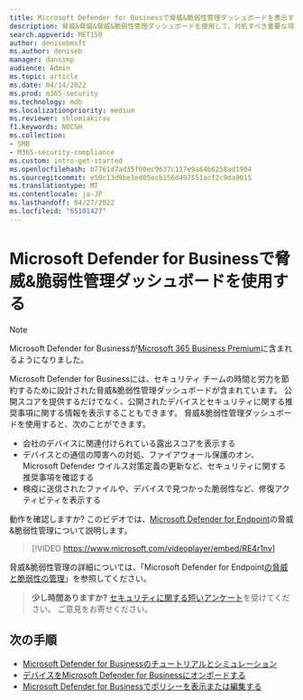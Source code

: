 ```yaml
---
title: Microsoft Defender for Businessで脅威&脆弱性管理ダッシュボードを表示する
description: 脅威&脅威&脅威&脆弱性管理ダッシュボードを使用して、対処すべき重要な項目を確認します。
search.appverid: MET150
author: denisebmsft
ms.author: deniseb
manager: dansimp
audience: Admin
ms.topic: article
ms.date: 04/14/2022
ms.prod: m365-security
ms.technology: mdb
ms.localizationpriority: medium
ms.reviewer: shlomiakirav
f1.keywords: NOCSH
ms.collection:
- SMB
- M365-security-compliance
ms.custom: intro-get-started
ms.openlocfilehash: b7761d7ad35f00ec9637c117e9a84b6258ad1904
ms.sourcegitcommit: e50c13d9be3ed05ecb156d497551acf2c9da9015
ms.translationtype: MT
ms.contentlocale: ja-JP
ms.lasthandoff: 04/27/2022
ms.locfileid: "65101427"
---
```

# <a name="use-your-threat--vulnerability-management-dashboard-in-microsoft-defender-for-business"></a>Microsoft Defender for Businessで脅威&脆弱性管理ダッシュボードを使用する

> [!NOTE]
> Microsoft Defender for Businessが[Microsoft 365 Business Premium](../../business-premium/index.md)に含まれるようになりました。 

Microsoft Defender for Businessには、セキュリティ チームの時間と労力を節約するために設計された脅威&脆弱性管理ダッシュボードが含まれています。 公開スコアを提供するだけでなく、公開されたデバイスとセキュリティに関する推奨事項に関する情報を表示することもできます。 脅威&脆弱性管理ダッシュボードを使用すると、次のことができます。

- 会社のデバイスに関連付けられている露出スコアを表示する
- デバイスとの通信の障害への対処、ファイアウォール保護のオン、Microsoft Defender ウイルス対策定義の更新など、セキュリティに関する推奨事項を確認する
- 検疫に送信されたファイルや、デバイスで見つかった脆弱性など、修復アクティビティを表示する

動作を確認しますか? このビデオでは、[Microsoft Defender for Endpoint](../defender-endpoint/microsoft-defender-endpoint.md)の脅威&脆弱性管理について説明します。

> [!VIDEO https://www.microsoft.com/videoplayer/embed/RE4r1nv]

脅威&脆弱性管理の詳細については、「Microsoft Defender for Endpoint[の脅威と脆弱性の管理](../defender-endpoint/next-gen-threat-and-vuln-mgt.md)」を参照してください。

>
> **少し時間ありますか?**
> <a href="https://microsoft.qualtrics.com/jfe/form/SV_0JPjTPHGEWTQr4y" target="_blank">セキュリティに関する短いアンケート</a>を受けてください。 ご意見をお寄せください。
>

## <a name="next-steps"></a>次の手順

- [Microsoft Defender for Businessのチュートリアルとシミュレーション](mdb-tutorials.md)
- [デバイスをMicrosoft Defender for Businessにオンボードする](mdb-onboard-devices.md)
- [Microsoft Defender for Businessでポリシーを表示または編集する](mdb-view-edit-create-policies.md)
